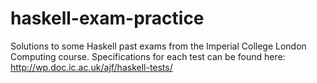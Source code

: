 # haskell-exam-practice
Solutions to some Haskell past exams from the Imperial College London Computing course. Specifications for each test can be found here: http://wp.doc.ic.ac.uk/ajf/haskell-tests/
